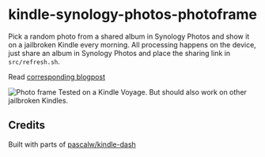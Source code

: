 # kindle-synology-photos-photoframe
Pick a random photo from a shared album in Synology Photos and show it on a jailbroken Kindle every morning.
All processing happens on the device, just share an album in Synology Photos and place the sharing link in `src/refresh.sh`.

Read [corresponding blogpost](https://daanmiddendorp.com/tech/2022/02/14/new-destination-for-my-broken-kindle)

![Photo frame](https://i.imgur.com/qbGQfbO.png)
Tested on a Kindle Voyage. But should also work on other jailbroken Kindles.


## Credits
Built with parts of [pascalw/kindle-dash](https://github.com/pascalw/kindle-dash)
